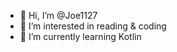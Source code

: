 - 👋 Hi, I’m @Joe1127
- 👀 I’m interested in reading & coding
- 🌱 I’m currently learning Kotlin

<!---
Joe1127/Joe1127 is a ✨ special ✨ repository because its `README.md` (this file) appears on your GitHub profile.
You can click the Preview link to take a look at your changes.
--->
